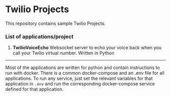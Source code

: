 # Twilio Projects
This repository contains sample Twilio Projects.

### List of applications/project

1. **TwilioVoiceEcho**
Websocket server to echo your voice back when you call your Twilio virtual number. Written in Python

---
Most of the  applications are written for python and contain instructions to run with docker.
There is a common docker-compose and an .env file for all applications. To run any service, just set the relevant variables for that application in `.env` and  run the corresponding docker-compose service defined for that application.

